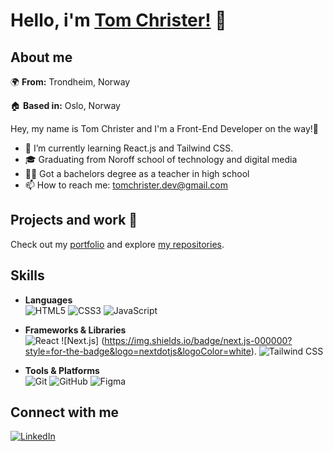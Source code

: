 # Hello, i'm [Tom Christer!](https://portfoliowebsite-dusky-nine.vercel.app/) 👋
## About me
🌍 **From:** Trondheim, Norway

🏠 **Based in:** Oslo, Norway

Hey, my name is Tom Christer and I'm a Front-End Developer on the way!🚀

- 🌱 I’m currently learning React.js and Tailwind CSS.
- 🎓 Graduating from Noroff school of technology and digital media
- 👨‍🏫 Got a bachelors degree as a teacher in high school
- 📫 How to reach me: [tomchrister.dev@gmail.com](mailto:tomchrister.dev@gmail.com)


## Projects and work 🚀
Check out my [portfolio](https://tomchrister-dev.vercel.app/) and explore [my repositories](https://github.com/TomChrister?tab=repositories).

## Skills
- **Languages**  
  ![HTML5](https://img.shields.io/badge/HTML5-E34F26?style=for-the-badge&logo=html5&logoColor=white)
  ![CSS3](https://img.shields.io/badge/CSS3-1572B6?style=for-the-badge&logo=css3&logoColor=white)
  ![JavaScript](https://img.shields.io/badge/JavaScript-F7DF1E?style=for-the-badge&logo=javascript&logoColor=black)

- **Frameworks & Libraries**  
  ![React](https://img.shields.io/badge/React-61DAFB?style=for-the-badge&logo=react&logoColor=black)
  ![Next.js] (https://img.shields.io/badge/next.js-000000?style=for-the-badge&logo=nextdotjs&logoColor=white).
  ![Tailwind CSS](https://img.shields.io/badge/Tailwind_CSS-38B2AC?style=for-the-badge&logo=tailwind-css&logoColor=white)

- **Tools & Platforms**  
  ![Git](https://img.shields.io/badge/Git-F05032?style=for-the-badge&logo=git&logoColor=white)
  ![GitHub](https://img.shields.io/badge/GitHub-181717?style=for-the-badge&logo=github&logoColor=white)
  ![Figma](https://img.shields.io/badge/Figma-F24E1E?style=for-the-badge&logo=figma&logoColor=white)

 ## Connect with me
 [![LinkedIn](https://img.shields.io/badge/LinkedIn-0077B5?style=for-the-badge&logo=linkedin&logoColor=white)](https://www.linkedin.com/in/tom-christer-sch%C3%B6%C3%B6n-bb8ab1226/)



<!--
**TomChrister/TomChrister** is a ✨ _special_ ✨ repository because its `README.md` (this file) appears on your GitHub profile.

Here are some ideas to get you started:

- 🔭 I’m currently working on ...
- 🌱 I’m currently learning ...
- 👯 I’m looking to collaborate on ...
- 🤔 I’m looking for help with ...
- 💬 Ask me about ...
- 📫 How to reach me: ...
- 😄 Pronouns: ...
- ⚡ Fun fact: ...
-->
